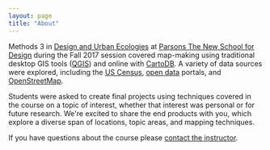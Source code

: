 ```yaml
---
layout: page
title: "About"
---
```


Methods 3 in [Design and Urban Ecologies](http://sds.parsons.edu/designurbanecologies/) at [Parsons The New School for Design](http://www.newschool.edu/parsons/) during the Fall 2017 session covered map-making using traditional desktop GIS tools ([QGIS](http://qgis.org/en/site/)) and online with [CartoDB](https://cartodb.com/). A variety of data sources were explored, including the [US Census](http://factfinder.census.gov/), [open data](https://data.cityofnewyork.us/) portals, and [OpenStreetMap](http://www.openstreetmap.org/).

Students were asked to create final projects using techniques covered in the
course on a topic of interest, whether that interest was personal or for future
research. We're excited to share the end products with you, which explore a
diverse span of locations, topic areas, and mapping techniques.

If you have questions about the course please [contact the
instructor](mailto:ericb@newschool.edu).
